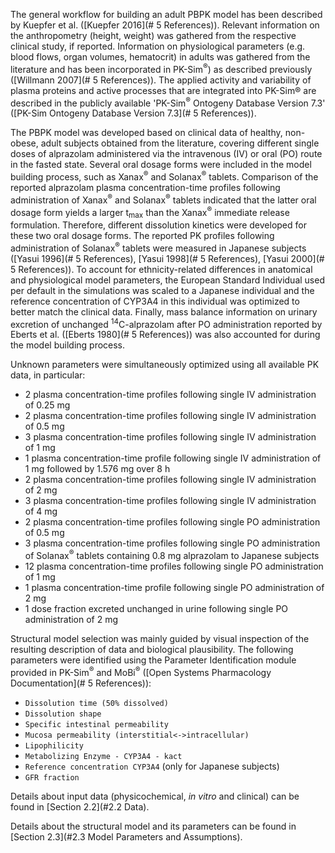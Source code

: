 The general workflow for building an adult PBPK model has been described by Kuepfer et al. ([Kuepfer 2016](# 5 References)). Relevant information on the anthropometry (height, weight) was gathered from the respective clinical study, if reported. Information on physiological parameters (e.g. blood flows, organ volumes, hematocrit) in adults was gathered from the literature and has been incorporated in PK-Sim<sup>®</sup>) as described previously ([Willmann 2007](# 5 References)). The  applied activity and variability of plasma proteins and active processes that are integrated into PK-Sim® are described in the publicly available 'PK-Sim<sup>®</sup> Ontogeny Database Version 7.3' ([PK-Sim Ontogeny Database Version 7.3](# 5 References)).

The PBPK model was developed based on clinical data of healthy, non-obese, adult subjects obtained from the literature, covering different single doses of alprazolam administered via the intravenous (IV) or oral (PO) route in the fasted state. Several oral dosage forms were included in the model building process, such as Xanax<sup>®</sup> and Solanax<sup>®</sup> tablets. Comparison of the reported alprazolam plasma concentration-time profiles following administration of Xanax<sup>®</sup> and Solanax<sup>®</sup> tablets indicated that the latter oral dosage form yields a larger t<sub>max</sub> than the Xanax<sup>®</sup> immediate release formulation. Therefore, different dissolution kinetics were developed for these two oral dosage forms. The reported PK profiles following administration of Solanax<sup>®</sup> tablets were measured in Japanese subjects ([Yasui 1996](# 5 References), [Yasui 1998](# 5 References), [Yasui 2000](# 5 References)). To account for ethnicity-related differences in anatomical and physiological model parameters, the European Standard Individual used per default in the simulations was scaled to a Japanese individual and the reference concentration of CYP3A4 in this individual was optimized to better match the clinical data. Finally, mass balance information on urinary excretion of unchanged <sup>14</sup>C-alprazolam after PO administration reported by  Eberts et al. ([Eberts 1980](# 5 References)) was also accounted for during the model building process. 

Unknown parameters were simultaneously optimized using all available PK data, in particular:

-  2 plasma concentration-time profiles following single IV administration of 0.25 mg
-  2 plasma concentration-time profiles following single IV administration of 0.5 mg
-  3 plasma concentration-time profiles following single IV administration of 1 mg
-  1 plasma concentration-time profile following single IV administration of 1 mg followed by 1.576 mg over 8 h
-  2 plasma concentration-time profiles following single IV administration of 2 mg
-  3 plasma concentration-time profiles following single IV administration of 4 mg
- 2 plasma concentration-time profiles following single PO administration of 0.5 mg
- 3 plasma concentration-time profiles following single PO administration of Solanax<sup>®</sup> tablets containing 0.8 mg alprazolam to Japanese subjects
- 12 plasma concentration-time profiles following single PO administration of 1 mg
- 1 plasma concentration-time profile following single PO administration of 2 mg
- 1 dose fraction excreted unchanged in urine following single PO administration of 2 mg

Structural model selection was mainly guided by visual inspection of the resulting description of data and biological plausibility. The following parameters were identified using the Parameter Identification module provided in PK-Sim<sup>®</sup> and MoBi<sup>®</sup> ([Open Systems Pharmacology Documentation](# 5 References)):

- `Dissolution time (50% dissolved)`
- `Dissolution shape`
- `Specific intestinal permeability`
- `Mucosa permeability (interstitial<->intracellular)`
- `Lipophilicity`
- `Metabolizing Enzyme - CYP3A4 - kact`
- `Reference concentration CYP3A4` (only for Japanese subjects)
- `GFR fraction`

Details about input data (physicochemical, *in vitro* and clinical) can be found in [Section 2.2](#2.2	Data).

Details about the structural model and its parameters can be found in [Section 2.3](#2.3 Model Parameters and Assumptions).





